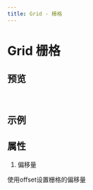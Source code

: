 ```yaml
---
title: Grid - 栅格
---
```


# Grid 栅格

## 预览
<br>

<ClientOnly>
<grid-demos />
</ClientOnly>

## 示例

## 属性

1. 偏移量

使用offset设置栅格的偏移量